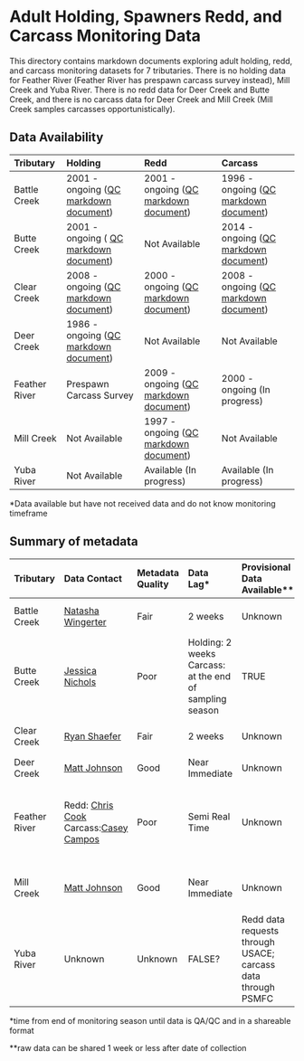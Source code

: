 # Adult Holding, Spawners Redd, and Carcass Monitoring Data

This directory contains markdown documents exploring adult holding, redd, and carcass monitoring datasets for 7 tributaries. There is no holding data for Feather River (Feather River has prespawn carcass survey instead), Mill Creek and Yuba River. There is no redd data for Deer Creek and Butte Creek, and there is no carcass data for Deer Creek and Mill Creek (Mill Creek samples carcasses opportunistically).

## Data Availability

| Tributary     | Holding                                                                                                                                                                                                       | Redd                                                                                                                                                                                                             | Carcass                                                                                                                                                                                                         |
|:--------------|:--------------------------------------------------------------------------------------------------------------------------------------------------------------------------------------------------------------|:-----------------------------------------------------------------------------------------------------------------------------------------------------------------------------------------------------------------|:----------------------------------------------------------------------------------------------------------------------------------------------------------------------------------------------------------------|
| Battle Creek  | 2001 - ongoing ([QC markdown document](https://github.com/FlowWest/JPE-datasets/blob/main/data-raw/qc-markdowns/adult-holding-redd-and-carcass-surveys/battle-creek/battle_holding_survey_qc.md))             | 2001 - ongoing ([QC markdown document](https://github.com/FlowWest/JPE-datasets/blob/main/data-raw/qc-markdowns/adult-holding-redd-and-carcass-surveys/battle-creek/battle_creek_redd_qc.md))                    | 1996 - ongoing ([QC markdown document](https://github.com/FlowWest/JPE-datasets/blob/main/data-raw/qc-markdowns/adult-holding-redd-and-carcass-surveys/battle-creek/battle_carcass_data_qc.md))                 |
| Butte Creek   | 2001 - ongoing ( [QC markdown document](https://github.com/FlowWest/JPE-datasets/blob/main/data-raw/qc-markdowns/adult-holding-redd-and-carcass-surveys/butte-creek/butte-creek-snorkel-survey-2001.md))      | Not Available                                                                                                                                                                                                    | 2014 - ongoing ([QC markdown document](https://github.com/FlowWest/JPE-datasets/blob/main/data-raw/qc-markdowns/adult-holding-redd-and-carcass-surveys/butte-creek/butte-2017-2020-individual-qc-checklist.md)) |
| Clear Creek   | 2008 - ongoing ([QC markdown document](https://github.com/FlowWest/JPE-datasets/blob/main/data-raw/qc-markdowns/adult-holding-redd-and-carcass-surveys/clear-creek/clear_creek_holding_survey_qc.md))         | 2000 - ongoing ([QC markdown document](https://github.com/FlowWest/JPE-datasets/blob/main/data-raw/qc-markdowns/adult-holding-redd-and-carcass-surveys/clear-creek/clear_creek_redds_survey_qc.md))              | 2008 - ongoing ([QC markdown document](https://github.com/FlowWest/JPE-datasets/blob/main/data-raw/qc-markdowns/adult-holding-redd-and-carcass-surveys/clear-creek/clear_creek_carcass_survey_qc.md))           |
| Deer Creek    | 1986 - ongoing ([QC markdown document](https://github.com/FlowWest/JPE-datasets/blob/main/data-raw/qc-markdowns/adult-holding-redd-and-carcass-surveys/deer-creek/deer-holding-1997-to-2020-qc-checklist.md)) | Not Available                                                                                                                                                                                                    | Not Available                                                                                                                                                                                                   |
| Feather River | Prespawn Carcass Survey                                                                                                                                                                                       | 2009 - ongoing ([QC markdown document](https://github.com/FlowWest/JPE-datasets/blob/main/data-raw/qc-markdowns/adult-holding-redd-and-carcass-surveys/feather-river/feather-river-redd-survey-qc-checklist.md)) | 2000 - ongoing (In progress)                                                                                                                                                                                    |
| Mill Creek    | Not Available                                                                                                                                                                                                 | 1997 - ongoing ([QC markdown document](https://github.com/FlowWest/JPE-datasets/blob/main/data-raw/qc-markdowns/adult-holding-redd-and-carcass-surveys/mill-creek/mill-creek-redd-survey-qc-checklist.md))       | Not Available                                                                                                                                                                                                   |
| Yuba River    | Not Available                                                                                                                                                                                                 | Available (In progress)                                                                                                                                                                                          | Available (In progress)                                                                                                                                                                                         |

\*Data available but have not received data and do not know monitoring timeframe

## Summary of metadata

| Tributary     | Data Contact                                                                                                | Metadata Quality | Data Lag\*                                              | Provisional Data Available\*\*                               | Notes                                                  |
|:--------------|:------------------------------------------------------------------------------------------------------------|:-----------------|:--------------------------------------------------------|:-------------------------------------------------------------|:-------------------------------------------------------|
| Battle Creek  | [Natasha Wingerter](mailto:natasha_wingerter@fws.gov)                                                       | Fair             | 2 weeks                                                 | Unknown                                                      | All data stored together                               |
| Butte Creek   | [Jessica Nichols](Jessica.Nichols@Wildlife.ca.gov)                                                          | Poor             | Holding: 2 weeks Carcass: at the end of sampling season | TRUE                                                         | No redd survey                                         |
| Clear Creek   | [Ryan Shaefer](mailto:rayn_a_schaefer@fws.gov)                                                              | Fair             | 2 weeks                                                 | Unknown                                                      | All data stored together                               |
| Deer Creek    | [Matt Johnson](mailto:Matt.Johnson@wildlife.ca.gov)                                                         | Good             | Near Immediate                                          | Unknown                                                      | Holding data only                                      |
| Feather River | Redd: [Chris Cook](mailto:Chris.Cook@water.ca.gov) Carcass:[Casey Campos](mailto:Casey.Campos@water.ca.gov) | Poor             | Semi Real Time                                          | Unknown                                                      | Have prespawn carcass survey instead of holding survey |
| Mill Creek    | [Matt Johnson](mailto:Matt.Johnson@wildlife.ca.gov)                                                         | Good             | Near Immediate                                          | Unknown                                                      | Redd data only; sample encountered carcasses           |
| Yuba River    | Unknown                                                                                                     | Unknown          | FALSE?                                                  | Redd data requests through USACE; carcass data through PSMFC |                                                        |

\*time from end of monitoring season until data is QA/QC and in a shareable format

\*\*raw data can be shared 1 week or less after date of collection
